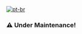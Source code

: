 [![pt-br](https://img.shields.io/badge/language-pt--br-green)](https://github.com/ikkidominico/ikkidominico/blob/main/README.pt-br.md)

### ⚠️ Under Maintenance!

<!--
**ikkidominico/ikkidominico** is a ✨ _special_ ✨ repository because its `README.md` (this file) appears on your GitHub profile.

Here are some ideas to get you started:

- 🔭 I’m currently working on ...
- 🌱 I’m currently learning ...
- 👯 I’m looking to collaborate on ...
- 🤔 I’m looking for help with ...
- 💬 Ask me about ...
- 📫 How to reach me: ...
- 😄 Pronouns: ...
- ⚡ Fun fact: ...
-->

